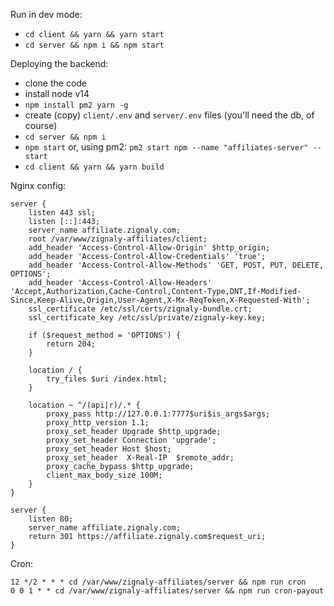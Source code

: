 Run in dev mode:
- `cd client && yarn && yarn start`
- `cd server && npm i && npm start`

Deploying the backend:
- clone the code
- install node v14  
- `npm install pm2 yarn -g`  
- create (copy) `client/.env` and `server/.env` files (you'll need the db, of course)
- `cd server && npm i`
- `npm start` or, using pm2: `pm2 start npm --name "affiliates-server" -- start`
- `cd client && yarn && yarn build`

Nginx config:
```
server {
    listen 443 ssl;
    listen [::]:443;
    server_name affiliate.zignaly.com;
    root /var/www/zignaly-affiliates/client;
    add_header 'Access-Control-Allow-Origin' $http_origin;
    add_header 'Access-Control-Allow-Credentials' 'true'; 
    add_header 'Access-Control-Allow-Methods' 'GET, POST, PUT, DELETE, OPTIONS';
    add_header 'Access-Control-Allow-Headers' 'Accept,Authorization,Cache-Control,Content-Type,DNT,If-Modified-Since,Keep-Alive,Origin,User-Agent,X-Mx-ReqToken,X-Requested-With';
    ssl_certificate /etc/ssl/certs/zignaly-bundle.crt;
    ssl_certificate_key /etc/ssl/private/zignaly-key.key; 
  
    if ($request_method = 'OPTIONS') {
        return 204;
    }
  
    location / {
        try_files $uri /index.html;
    }
    
    location ~ ^/(api|r)/.* {
        proxy_pass http://127.0.0.1:7777$uri$is_args$args;
        proxy_http_version 1.1;
        proxy_set_header Upgrade $http_upgrade;
        proxy_set_header Connection 'upgrade';
        proxy_set_header Host $host; 
        proxy_set_header  X-Real-IP  $remote_addr;
        proxy_cache_bypass $http_upgrade;
        client_max_body_size 100M;
    }
}

server {
    listen 80;
    server_name affiliate.zignaly.com;
    return 301 https://affiliate.zignaly.com$request_uri;
}

```

Cron:
```
12 */2 * * * cd /var/www/zignaly-affiliates/server && npm run cron
0 0 1 * * cd /var/www/zignaly-affiliates/server && npm run cron-payout
```



